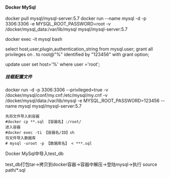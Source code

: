 #### Docker MySql

docker pull mysql/mysql-server:5.7
docker run --name mysql -d -p 3306:3306 -e MYSQL_ROOT_PASSWORD=root -v /docker/mysql_data:/var/lib/mysql mysql/mysql-server:5.7

docker exec -it mysql bash

select host,user,plugin,authentication_string from mysql.user; 
grant all privileges on *.* to root@"%" identified by "123456" with grant option;

update user set host='%' where user ='root';



##### 挂载配置文件

docker run -d -p 3306:3306 --privileged=true -v /docker/mysql/conf/my.cnf:/etc/mysql/my.cnf -v /docker/mysql/data:/var/lib/mysql -e MYSQL_ROOT_PASSWORD=123456 --name mysql mysql/mysql-server:5.7



```shell
先将文件导入到容器
#docker cp **.sql 【容器名】:/root/
进入容器
#docker exec -ti 【容器名/ID】sh
将文件导入数据库
# mysql -uroot -p 【数据库名】 < ***.sql
```

Docker MySql中导入test_db

test_db打包tar->拷贝到docker容器->容器中解压->登陆mysql->执行 source path/*.sql